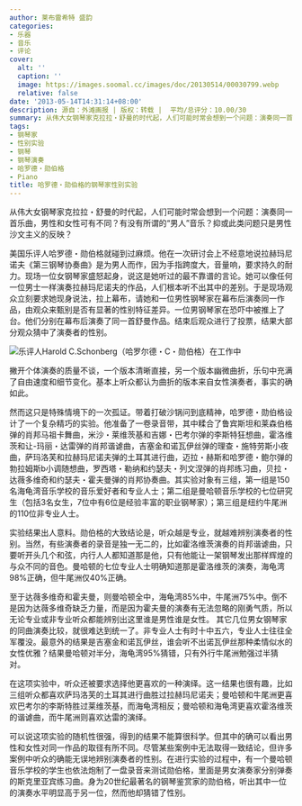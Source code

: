 ```yaml
---
author: 莱布雷希特 盛韵
categories:
- 乐器
- 音乐
- 评论
cover:
  alt: ''
  caption: ''
  image: https://images.soomal.cc/images/doc/20130514/00030799.webp
  relative: false
date: '2013-05-14T14:31:14+08:00'
description: 源自：外滩画报 | 版权：转载 |  平均/总评分：10.00/30
summary: 从伟大女钢琴家克拉拉・舒曼的时代起，人们可能时常会想到一个问题：演奏同一首乐曲，男性和女性可有不同？有没有所谓的“男人”音乐？抑或此类问题只是男性沙文主义的反映？美国乐评人哈罗德・勋伯格就碰到过麻烦。他在一次研讨会上不经意地说拉赫玛尼诺夫《第三钢琴协奏曲》是为男人而作，因为手指跨度大，音量响，要求持久的耐力……
tags:
- 钢琴家
- 性别实验
- 钢琴
- 钢琴演奏
- 哈罗德・勋伯格
- Piano
title: 哈罗德・勋伯格的钢琴家性别实验
---
```


从伟大女钢琴家克拉拉・舒曼的时代起，人们可能时常会想到一个问题：演奏同一首乐曲，男性和女性可有不同？有没有所谓的“男人”音乐？抑或此类问题只是男性沙文主义的反映？

美国乐评人哈罗德・勋伯格就碰到过麻烦。他在一次研讨会上不经意地说拉赫玛尼诺夫《第三钢琴协奏曲》是为男人而作，因为手指跨度大，音量响，要求持久的耐力。现场一位女钢琴家盛怒起身，说这是她听过的最不靠谱的言论。她可以像任何一位男士一样演奏拉赫玛尼诺夫的作品，人们根本听不出其中的差别。于是现场观众立刻要求她现身说法，拉上幕布，请她和一位男性钢琴家在幕布后演奏同一作品，由观众来甄别是否有显著的性别特征差异。一位男钢琴家在恐吓中被推上了台。他们分别在幕布后演奏了同一首舒曼作品。结束后观众进行了投票，结果大部分观众猜中了演奏者的性别。

![乐评人Harold C.Schonberg（哈罗尔德・C・勋伯格）在工作中](https://images.soomal.cc/images/doc/20111206/00015295_01.webp)





撇开个体演奏的质量不谈，一个版本清晰直接，另一个版本幽微曲折，乐句中充满了自由速度和细节变化。基本上听众都认为曲折的版本来自女性演奏者，事实的确如此。

然而这只是特殊情境下的一次孤证。带着打破沙锅问到底精神，哈罗德・勋伯格设计了一个复杂精巧的实验。他准备了一卷录音带，其中糅合了鲁宾斯坦和莱森伯格弹的肖邦马祖卡舞曲，米沙・莱维茨基和吉娜・巴考尔弹的李斯特狂想曲，霍洛维茨和让-玛丽・达雷弹的肖邦谐谑曲，吉塞金和诺瓦伊丝弹的理查・施特劳斯小夜曲，萨玛洛芙和拉赫玛尼诺夫弹的土耳其进行曲，迈拉・赫斯和哈罗德・鲍尔弹的勃拉姆斯b小调随想曲，罗西塔・勒纳和约瑟夫・列文涅弹的肖邦练习曲，贝拉・达薇多维奇和约瑟夫・霍夫曼弹的肖邦协奏曲。其实验对象有三组，第一组是150名海龟湾音乐学校的音乐爱好者和专业人士；第二组是曼哈顿音乐学校的七位研究生（包括3名女生，7位中有6位是经验丰富的职业钢琴家）；第三组是纽约牛尾洲的110位非专业人士。

实验结果出人意料。勋伯格的大致结论是，听众越是专业，就越难辨别演奏者的性别。当然，有些演奏者的录音是独一无二的，比如霍洛维茨演奏的肖邦谐谑曲，只要听开头几个和弦，内行人人都知道那是他，只有他能让一架钢琴发出那样辉煌的与众不同的音色。曼哈顿的七位专业人士明确知道那是霍洛维茨的演奏，海龟湾98%正确，但牛尾洲仅40%正确。

至于达薇多维奇和霍夫曼，则曼哈顿全中，海龟湾85%中，牛尾洲75%中。倒不是因为达薇多维奇缺乏力量，而是因为霍夫曼的演奏有无法忽略的刚勇气质，所以无论专业或非专业听众都能辨别出这里谁是男性谁是女性。
其它几位男女钢琴家的同曲演奏比较，就很难达到统一了。非专业人士有时十中五六，专业人士往往全军覆没。最意外的结果是吉塞金和诺瓦伊丝，谁会听不出诺瓦伊丝那种柔情似水的女性优雅？结果曼哈顿对半分，海龟湾95%猜错，只有外行牛尾洲勉强过半猜对。

在这项实验中，听众还被要求选择他更喜欢的一种演绎。这一结果也很有趣，比如三组听众都喜欢萨玛洛芙的土耳其进行曲胜过拉赫玛尼诺夫；曼哈顿和牛尾洲更喜欢巴考尔的李斯特胜过莱维茨基，而海龟湾相反；曼哈顿和海龟湾更喜欢霍洛维茨的谐谑曲，而牛尾洲则喜欢达雷的演绎。

可以说这项实验的随机性很强，得到的结果不能算很科学。但其中的确可以看出男性和女性对同一作品的取径有所不同。尽管某些案例中无法取得一致结论，但许多案例中听众的确能无误地辨别演奏者的性别。在进行实验的过程中，有一个曼哈顿音乐学校的学生也依法炮制了一盘录音来测试勋伯格，里面是男女演奏家分别弹奏的斯克里亚宾练习曲。身为20世纪最著名的钢琴鉴赏家的勋伯格，听出其中一位的演奏水平明显高于另一位，然而他却猜错了性别。